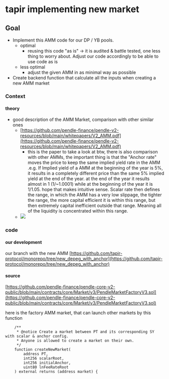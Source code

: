 # tapir implementing new market


## Goal 
- Implement this AMM code for our DP / YB pools. 
    - optimal
        - reusing this code "as is" -> it is audited & battle tested, one less thing to worry about. Adjust our code accordingly to be able to use code as is
    - less optimal 
        - adjust the given AMM in as minimal way as possible
- Create backend function that calculate all the inputs when creating a new AMM market

### Context 

#### theory 
- good description of the AMM Market, comparison with other similar ones 
    - [https://github.com/pendle-finance/pendle-v2-resources/blob/main/whitepapers/V2_AMM.pdf](https://github.com/pendle-finance/pendle-v2-resources/blob/main/whitepapers/V2_AMM.pdf)
        - this is the paper to take a look at btw, there is also comparison with other AMMs, the important thing is that the "Anchor rate" moves the price to keep the same implied yield rate in the AMM
          .e.g. If Implied yield of a AMM at the beginning of the year is 5%, it results in a completely different price than the same 5% implied yield at the end of the year. at the end of the year it results almost in 1 (1/~1.0001) while at the beginning of the year it is 1/1.05. 
          hope that makes intuitive sense.
          Scalar rate then defines the range, in which the AMM has a very low slippage, the tighter the range, the more capital efficient it is within this range, but then extremely capital inefficient outside that range. Meaning all of the liquidity is concentrated within this range. 
    - ![](https://i.imgur.com/H2ncTnC.png)




### code 

#### our development 

our branch with the new AMM 
[https://github.com/tapir-protocol/monorepo/tree/new_depeg_with_anchor](https://github.com/tapir-protocol/monorepo/tree/new_depeg_with_anchor)


#### source 

[https://github.com/pendle-finance/pendle-core-v2-public/blob/main/contracts/core/Market/v3/PendleMarketFactoryV3.sol](https://github.com/pendle-finance/pendle-core-v2-public/blob/main/contracts/core/Market/v3/PendleMarketFactoryV3.sol)


here is the factory AMM market, that can launch other markets by this function

```
    /**
     * @notice Create a market between PT and its corresponding SY with scalar & anchor config.
     * Anyone is allowed to create a market on their own.
     */
    function createNewMarket(
        address PT,
        int256 scalarRoot,
        int256 initialAnchor,
        uint80 lnFeeRateRoot
    ) external returns (address market) {
```